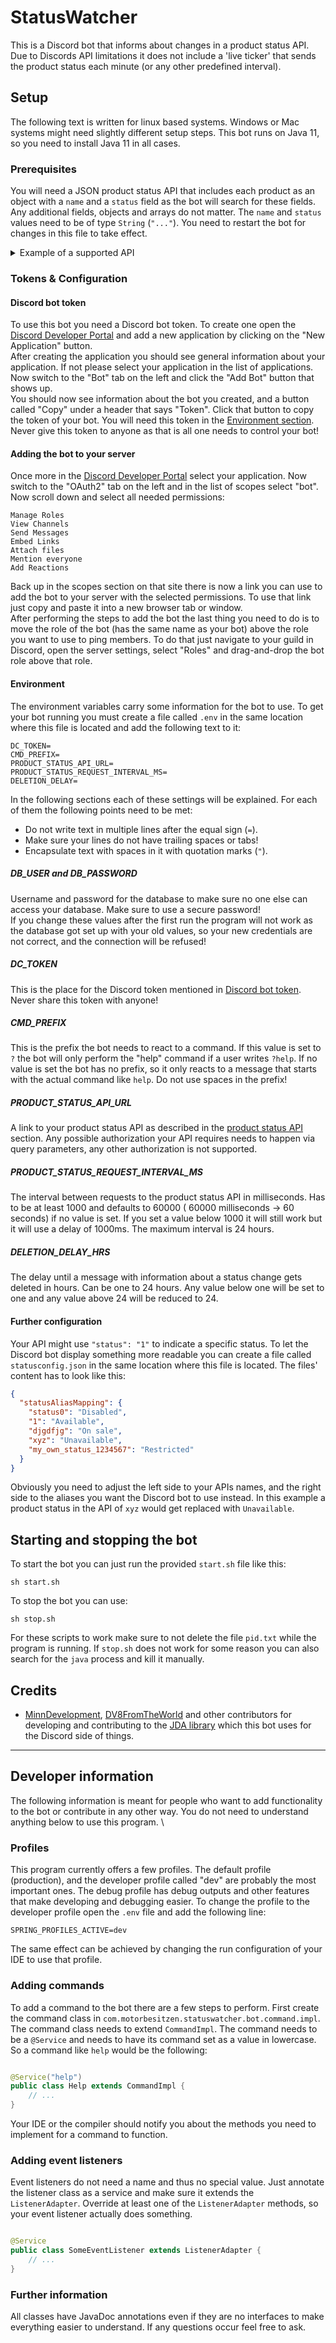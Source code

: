 # StatusWatcher

This is a Discord bot that informs about changes in a product status API. Due to Discords API limitations it does not
include a 'live ticker' that sends the product status each minute (or any other predefined interval).

## Setup

The following text is written for linux based systems. Windows or Mac systems might need slightly different setup steps.
This bot runs on Java 11, so you need to install Java 11 in all cases.

### Prerequisites

You will need a JSON product status API that includes each product as an object with a `name` and a `status` field as the bot
will search for these fields. Any additional fields, objects and arrays do not matter. The `name` and `status`
values need to be of type `String` (`"..."`). You need to restart the bot for changes in this file to take effect.

<details><summary>Example of a supported API</summary><p>

```json
{
  "content": {
    "timestamp": 1623979902,
    "storeId": "ed8ef9ad",
    "list": [
      {
        "name": "product1",
        "status": "Available",
        "icon": "example.com/pic1",
        "amount": "42"
      },
      {
        "name": "product2",
        "status": "Unavailable",
        "icon": "example.com/pic0",
        "amount": "0"
      },
      {
        "name": "product4",
        "status": "On sale",
        "icon": "example.com/pic17",
        "amount": "3"
      }
    ]
  }
}
```

</p>
</details>

### Tokens & Configuration

#### Discord bot token

To use this bot you need a Discord bot token. To create one open the
[Discord Developer Portal](https://discord.com/developers/applications)
and add a new application by clicking on the "New Application" button. \
After creating the application you should see general information about your application. If not please select your
application in the list of applications. Now switch to the "Bot" tab on the left and click the "Add Bot" button that
shows up. \
You should now see information about the bot you created, and a button called
"Copy" under a header that says "Token". Click that button to copy the token of your bot. You will need this token in
the [Environment section](#environment). \
Never give this token to anyone as that is all one needs to control your bot!

#### Adding the bot to your server

Once more in the
[Discord Developer Portal](https://discord.com/developers/applications)
select your application. Now switch to the "OAuth2" tab on the left and in the list of scopes select "bot". Now scroll
down and select all needed permissions:

```text
Manage Roles
View Channels
Send Messages
Embed Links
Attach files
Mention everyone
Add Reactions
```

Back up in the scopes section on that site there is now a link you can use to add the bot to your server with the
selected permissions. To use that link just copy and paste it into a new browser tab or window. \
After performing the steps to add the bot the last thing you need to do is to move the role of the bot (has the same
name as your bot) above the role you want to use to ping members. To do that just navigate to your guild in Discord,
open the server settings, select "Roles" and drag-and-drop the bot role above that role.

#### Environment

The environment variables carry some information for the bot to use. To get your bot running you must create a file
called `.env` in the same location where this file is located and add the following text to it:

```dotenv
DC_TOKEN=
CMD_PREFIX=
PRODUCT_STATUS_API_URL=
PRODUCT_STATUS_REQUEST_INTERVAL_MS=
DELETION_DELAY=
```

In the following sections each of these settings will be explained. For each of them the following points need to be
met:

* Do not write text in multiple lines after the equal sign (`=`).
* Make sure your lines do not have trailing spaces or tabs!
* Encapsulate text with spaces in it with quotation marks (`"`).

##### DB_USER and DB_PASSWORD

Username and password for the database to make sure no one else can access your database. Make sure to use a secure
password! \
If you change these values after the first run the program will not work as the database got set up with your old
values, so your new credentials are not correct, and the connection will be refused!

##### DC_TOKEN

This is the place for the Discord token mentioned in
[Discord bot token](#discord-bot-token). Never share this token with anyone!

##### CMD_PREFIX

This is the prefix the bot needs to react to a command. If this value is set to `?` the bot will only perform the "help"
command if a user writes
`?help`. If no value is set the bot has no prefix, so it only reacts to a message that starts with the actual command
like `help`. Do not use spaces in the prefix!

##### PRODUCT_STATUS_API_URL

A link to your product status API as described in the
[product status API](#prerequisites) section. Any possible authorization your API requires needs to happen via query
parameters, any other authorization is not supported.

##### PRODUCT_STATUS_REQUEST_INTERVAL_MS

The interval between requests to the product status API in milliseconds. Has to be at least 1000 and defaults to 60000 (
60000 milliseconds -> 60 seconds) if no value is set. If you set a value below 1000 it will still work but it will use a
delay of 1000ms. The maximum interval is 24 hours.

##### DELETION_DELAY_HRS

The delay until a message with information about a status change gets deleted in hours. Can be one to 24 hours. Any
value below one will be set to one and any value above 24 will be reduced to 24.

#### Further configuration

Your API might use `"status": "1"` to indicate a specific status. To let the Discord bot display something more readable
you can create a file called `statusconfig.json`
in the same location where this file is located. The files' content has to look like this:

```json
{
  "statusAliasMapping": {
    "status0": "Disabled",
    "1": "Available",
    "djgdfjg": "On sale",
    "xyz": "Unavailable",
    "my_own_status_1234567": "Restricted"
  }
}
```

Obviously you need to adjust the left side to your APIs names, and the right side to the aliases you want the Discord
bot to use instead. In this example a product status in the API of `xyz` would get replaced with `Unavailable`.

## Starting and stopping the bot

To start the bot you can just run the provided `start.sh` file like this:

```shell
sh start.sh
```

To stop the bot you can use:

```shell
sh stop.sh
```

For these scripts to work make sure to not delete the file `pid.txt` while the program is running. If `stop.sh` does not
work for some reason you can also search for the `java` process and kill it manually.

## Credits

* [MinnDevelopment](https://github.com/MinnDevelopment),
  [DV8FromTheWorld](https://github.com/DV8FromTheWorld) and other contributors for developing and contributing to the
  [JDA library](https://github.com/DV8FromTheWorld/JDA)
  which this bot uses for the Discord side of things.

---

## Developer information

The following information is meant for people who want to add functionality to the bot or contribute in any other way.
You do not need to understand anything below to use this program. \

### Profiles

This program currently offers a few profiles. The default profile (production), and the developer profile called "dev"
are probably the most important ones. The debug profile has debug outputs and other features that make developing and
debugging easier. To change the profile to the developer profile open the `.env` file and add the following line:

```dotenv
SPRING_PROFILES_ACTIVE=dev
```

The same effect can be achieved by changing the run configuration of your IDE to use that profile.

### Adding commands

To add a command to the bot there are a few steps to perform. First create the command class in
`com.motorbesitzen.statuswatcher.bot.command.impl`. The command class needs to extend `CommandImpl`. The command needs
to be a `@Service` and needs to have its command set as a value in lowercase. So a command like `help` would be the
following:

```java

@Service("help")
public class Help extends CommandImpl {
	// ...
}
```

Your IDE or the compiler should notify you about the methods you need to implement for a command to function.

### Adding event listeners

Event listeners do not need a name and thus no special value. Just annotate the listener class as a service and make
sure it extends the `ListenerAdapter`. Override at least one of the `ListenerAdapter` methods, so your event listener
actually does something.

```java

@Service
public class SomeEventListener extends ListenerAdapter {
	// ...
}
```

### Further information

All classes have JavaDoc annotations even if they are no interfaces to make everything
easier to understand. If any questions occur feel free to ask.